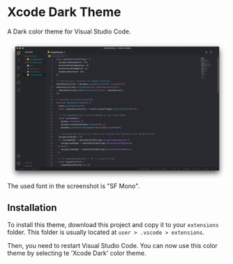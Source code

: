 # Xcode Dark Theme

A Dark color theme for Visual Studio Code.

![Screenshot javascipt](assets/screen.png?raw=true "Optional Title")
The used font in the screenshot is "SF Mono". 

## Installation
To install this theme, download this project and copy it to your `extensions` folder.
This folder is usually located at `user > .vscode > extensions`.

Then, you need to restart Visual Studio Code. 
You can now use this color theme by selecting te 'Xcode Dark' color theme.
